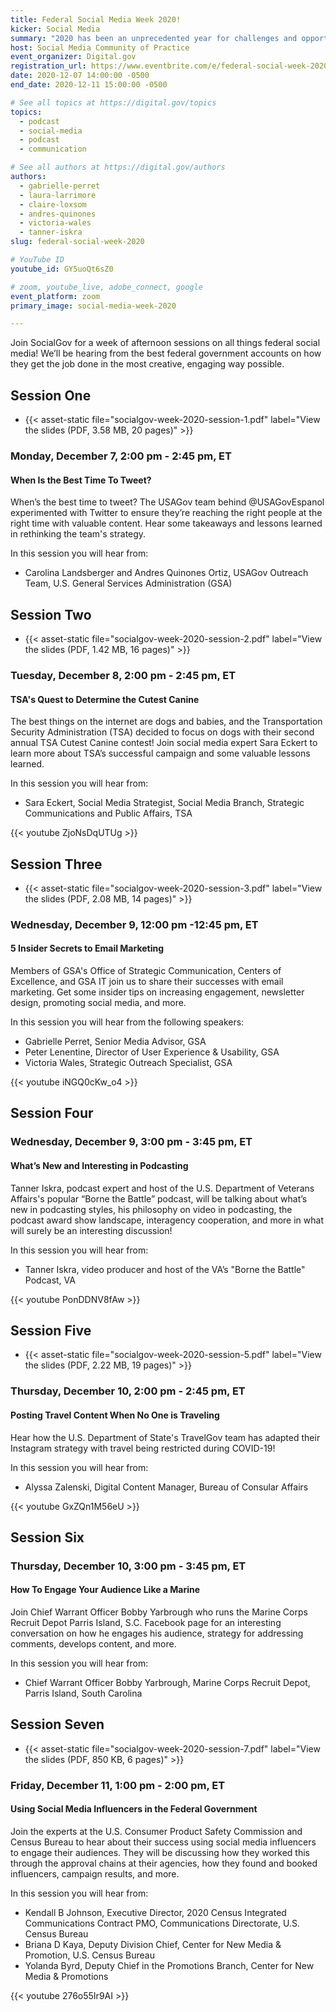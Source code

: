 ```yaml
---
title: Federal Social Media Week 2020!
kicker: Social Media
summary: "2020 has been an unprecedented year for challenges and opportunities in social media. SocialGov’s Federal Social Media Week 2020 will bring you some interesting perspectives on how to keep social media moving and successful for 2021."
host: Social Media Community of Practice
event_organizer: Digital.gov
registration_url: https://www.eventbrite.com/e/federal-social-week-2020-tickets-129891758747
date: 2020-12-07 14:00:00 -0500
end_date: 2020-12-11 15:00:00 -0500

# See all topics at https://digital.gov/topics
topics:
  - podcast
  - social-media
  - podcast
  - communication

# See all authors at https://digital.gov/authors
authors:
  - gabrielle-perret
  - laura-larrimore
  - claire-loxsom
  - andres-quinones
  - victoria-wales
  - tanner-iskra
slug: federal-social-week-2020

# YouTube ID
youtube_id: GY5uoQt6sZ0

# zoom, youtube_live, adobe_connect, google
event_platform: zoom
primary_image: social-media-week-2020

---
```


Join SocialGov for a week of afternoon sessions on all things federal social media! We’ll be hearing from the best federal government accounts on how they get the job done in the most creative, engaging way possible.

## Session One

  - {{< asset-static file="socialgov-week-2020-session-1.pdf" label="View the slides (PDF, 3.58 MB, 20 pages)" >}}

### Monday, December 7, 2:00 pm - 2:45 pm, ET

#### When Is the Best Time To Tweet? 

When’s the best time to tweet? The USAGov team behind @USAGovEspanol experimented with Twitter to ensure they’re reaching the right people at the right time with valuable content. Hear some takeaways and lessons learned in rethinking the team's strategy.

In this session you will hear from: 

* Carolina Landsberger and Andres Quinones Ortiz, USAGov Outreach Team, U.S. General Services Administration (GSA)

## Session Two

  - {{< asset-static file="socialgov-week-2020-session-2.pdf" label="View the slides (PDF, 1.42 MB, 16 pages)" >}}

### Tuesday, December 8, 2:00 pm - 2:45 pm, ET

#### TSA's Quest to Determine the Cutest Canine

The best things on the internet are dogs and babies, and the Transportation Security Administration (TSA) decided to focus on dogs with their second annual TSA Cutest Canine contest! Join social media expert Sara Eckert to learn more about TSA’s successful campaign and some valuable lessons learned.

In this session you will hear from: 

* Sara Eckert, Social Media Strategist, Social Media Branch, Strategic Communications and Public Affairs, TSA

{{< youtube ZjoNsDqUTUg >}}


## Session Three 

  - {{< asset-static file="socialgov-week-2020-session-3.pdf" label="View the slides (PDF, 2.08 MB, 14 pages)" >}}

### Wednesday, December 9, 12:00 pm -12:45 pm, ET

#### 5 Insider Secrets to Email Marketing

Members of GSA's Office of Strategic Communication, Centers of Excellence, and GSA IT join us to share their successes with email marketing. Get some insider tips on increasing engagement, newsletter design, promoting social media, and more. 

In this session you will hear from the following speakers: 

* Gabrielle Perret, Senior Media Advisor, GSA
* Peter Lenentine, Director of User Experience & Usability, GSA
* Victoria Wales, Strategic Outreach Specialist, GSA

{{< youtube iNGQ0cKw_o4 >}}

## Session Four

### Wednesday, December 9, 3:00 pm - 3:45 pm, ET

#### What’s New and Interesting in Podcasting 

Tanner Iskra, podcast expert and host of the U.S. Department of Veterans Affairs's popular “Borne the Battle” podcast, will be talking about what’s new in podcasting styles, his philosophy on video in podcasting, the podcast award show landscape, interagency cooperation, and more in what will surely be an interesting discussion! 

In this session you will hear from: 

* Tanner Iskra, video producer and host of the VA’s "Borne the Battle" Podcast, VA

{{< youtube PonDDNV8fAw >}}

## Session Five

  - {{< asset-static file="socialgov-week-2020-session-5.pdf" label="View the slides (PDF, 2.22 MB, 19 pages)" >}}

### Thursday, December 10, 2:00 pm - 2:45 pm, ET

#### Posting Travel Content When No One is Traveling 

Hear how the U.S. Department of State's TravelGov team has adapted their Instagram strategy with travel being restricted during COVID-19! 

In this session you will hear from: 

* Alyssa Zalenski, Digital Content Manager, Bureau of Consular Affairs

{{< youtube GxZQn1M56eU >}}

## Session Six

### Thursday, December 10, 3:00 pm - 3:45 pm, ET

#### How To Engage Your Audience Like a Marine

Join Chief Warrant Officer Bobby Yarbrough who runs the Marine Corps Recruit Depot Parris Island, S.C. Facebook page for an interesting conversation on how he engages his audience, strategy for addressing comments, develops content, and more.

In this session you will hear from: 

* Chief Warrant Officer Bobby Yarbrough, Marine Corps Recruit Depot, Parris Island, South Carolina 

## Session Seven

  - {{< asset-static file="socialgov-week-2020-session-7.pdf" label="View the slides (PDF, 850 KB, 6 pages)" >}}

### Friday, December 11, 1:00 pm - 2:00 pm, ET

#### Using Social Media Influencers in the Federal Government

Join the experts at the U.S. Consumer Product Safety Commission and Census Bureau to hear about their success using social media influencers to engage their audiences. They will be discussing how they worked this through the approval chains at their agencies, how they found and booked influencers, campaign results, and more.

In this session you will hear from: 

* Kendall B Johnson, Executive Director, 2020 Census Integrated Communications Contract PMO, Communications Directorate, U.S. Census Bureau 
* Briana D Kaya, Deputy Division Chief, Center for New Media & Promotion, U.S. Census Bureau 
* Yolanda Byrd, Deputy Chief in the Promotions Branch, Center for New Media & Promotions 

{{< youtube 276o55Ir9AI >}}
